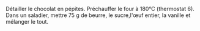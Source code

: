 Détailler le chocolat en pépites.
Préchauffer le four à 180°C (thermostat 6).
Dans un saladier, mettre 75 g de beurre, le sucre,l'œuf entier, la vanille et mélanger le tout.